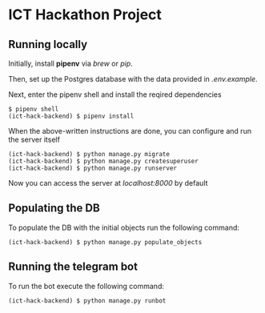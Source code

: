 # ICT Hackathon Project

## Running locally

Initially, install **pipenv** via _brew_ or _pip_.

Then, set up the Postgres database with the data provided in _.env.example_.

Next, enter the pipenv shell and install the reqired dependencies
```
$ pipenv shell
(ict-hack-backend) $ pipenv install
```

When the above-written instructions are done, you can configure and run the server itself
```
(ict-hack-backend) $ python manage.py migrate
(ict-hack-backend) $ python manage.py createsuperuser
(ict-hack-backend) $ python manage.py runserver
```

Now you can access the server at _localhost:8000_ by default

## Populating the DB

To populate the DB with the initial objects run the following command:
```
(ict-hack-backend) $ python manage.py populate_objects
```

## Running the telegram bot

To run the bot execute the following command:
```
(ict-hack-backend) $ python manage.py runbot
```
